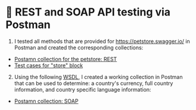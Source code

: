 #  📎 REST and SOAP API testing via Postman 

1) I tested all methods that are provided for https://petstore.swagger.io/ in Postman and created the corresponding collections:
 <ul>
<li>  <a href="https://www.postman.com/zhenya1326/workspace/my-workspace/collection/30968991-2c8492a1-8c80-46d2-8bde-f76ef0e9e7fc">Postamn collection for the petstore: REST</a>  </li>
<li>  <a href="https://docs.google.com/spreadsheets/d/123KZckb_MKxksZEgDu4mbISuLZ0QGJD8/edit?usp=drive_link&ouid=111798675379264312419&rtpof=true&sd=true"> Test cases for "store" block </a>   </li>
</ul>

2) Using the following <a href="http://webservices.oorsprong.org/websamples.countryinfo/CountryInfoService.wso?WSDL">WSDL</a>, I created a working collection in Postman that can be used to determine: a country's currency, full country information, and country specific language information: 
 <ul>
<li> <a href="https://www.postman.com/zhenya1326/workspace/my-workspace/collection/30968991-837d4386-09b1-4ccc-bde3-593f9f3137e4">Postamn collection: SOAP</a>   </li>
</ul>
